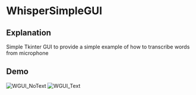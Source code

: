 # WhisperSimpleGUI
## Explanation
Simple Tkinter GUI to provide a simple example of how to transcribe words from microphone
## Demo
![WGUI_NoText](https://user-images.githubusercontent.com/20468453/224452819-eb902d4e-71eb-4f6e-b33d-2f5a264e6d81.png)
![WGUI_Text](https://user-images.githubusercontent.com/20468453/224452830-331667e2-f922-4ec9-8683-fe1d46ed69ba.png)
